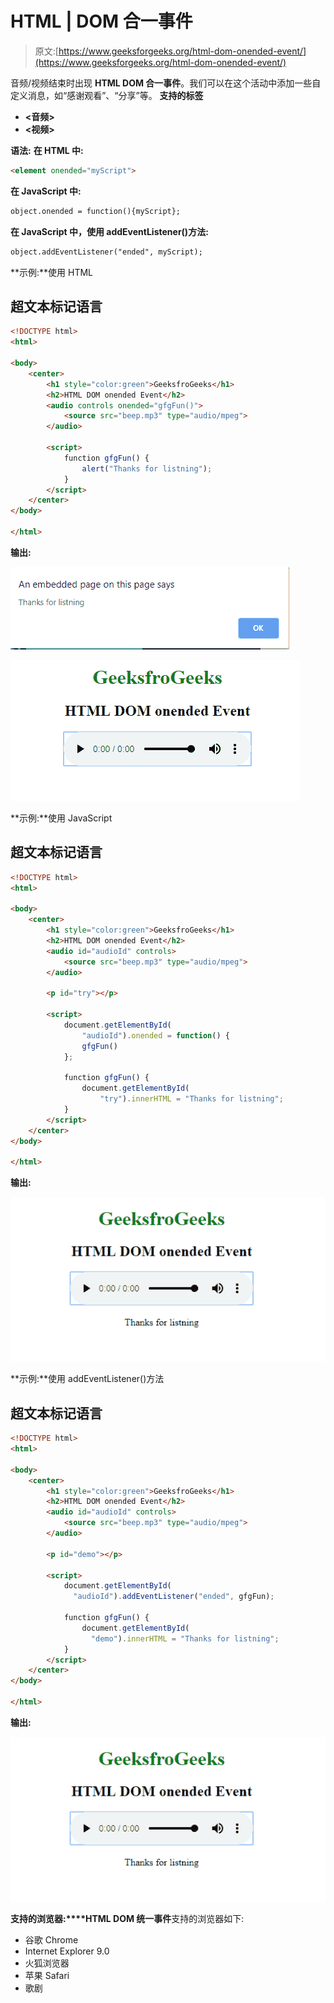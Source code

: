 # HTML | DOM 合一事件

> 原文:[https://www.geeksforgeeks.org/html-dom-onended-event/](https://www.geeksforgeeks.org/html-dom-onended-event/)

音频/视频结束时出现 **HTML DOM 合一事件**。我们可以在这个活动中添加一些自定义消息，如“感谢观看”、“分享”等。
**支持的标签**

*   **<音频>**
*   **<视频>**

**语法:**
**在 HTML 中:**

```html
<element onended="myScript">
```

**在 JavaScript 中:**

```html
object.onended = function(){myScript};
```

**在 JavaScript 中，使用 addEventListener()方法:**

```html
object.addEventListener("ended", myScript);
```

**示例:**使用 HTML

## 超文本标记语言

```html
<!DOCTYPE html>
<html>

<body>
    <center>
        <h1 style="color:green">GeeksfroGeeks</h1>
        <h2>HTML DOM onended Event</h2>
        <audio controls onended="gfgFun()">
            <source src="beep.mp3" type="audio/mpeg">
        </audio>

        <script>
            function gfgFun() {
                alert("Thanks for listning");
            }
        </script>
    </center>
</body>

</html>               
```

**输出:**

![](img/c3456fef536ebc42477e5e1381c85161.png)

![](img/e41f66eb224018f2d2f2ab67bc11a3a4.png)

**示例:**使用 JavaScript

## 超文本标记语言

```html
<!DOCTYPE html>
<html>

<body>
    <center>
        <h1 style="color:green">GeeksfroGeeks</h1>
        <h2>HTML DOM onended Event</h2>
        <audio id="audioId" controls>
            <source src="beep.mp3" type="audio/mpeg">
        </audio>

        <p id="try"></p>

        <script>
            document.getElementById(
                "audioId").onended = function() {
                gfgFun()
            };

            function gfgFun() {
                document.getElementById(
                    "try").innerHTML = "Thanks for listning";
            }
        </script>
    </center>
</body>

</html>
```

**输出:**

![](img/6e27187fe95c9ea25ae6b50ae685d1d5.png)

**示例:**使用 addEventListener()方法

## 超文本标记语言

```html
<!DOCTYPE html>
<html>

<body>
    <center>
        <h1 style="color:green">GeeksfroGeeks</h1>
        <h2>HTML DOM onended Event</h2>
        <audio id="audioId" controls>
            <source src="beep.mp3" type="audio/mpeg">
        </audio>

        <p id="demo"></p>

        <script>
            document.getElementById(
              "audioId").addEventListener("ended", gfgFun);

            function gfgFun() {
                document.getElementById(
                  "demo").innerHTML = "Thanks for listning";
            }
        </script>
    </center>
</body>

</html>
```

**输出:**

![](img/6e27187fe95c9ea25ae6b50ae685d1d5.png)

**支持的浏览器:****HTML DOM 统一事件**支持的浏览器如下:

*   谷歌 Chrome
*   Internet Explorer 9.0
*   火狐浏览器
*   苹果 Safari
*   歌剧